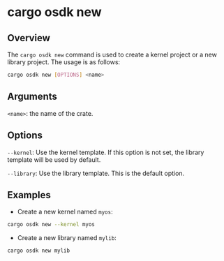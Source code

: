 # cargo osdk new

## Overview

The `cargo osdk new` command
is used to create a kernel project
or a new library project.
The usage is as follows:

```bash
cargo osdk new [OPTIONS] <name>
```

## Arguments

`<name>`: the name of the crate.

## Options

`--kernel`:
Use the kernel template.
If this option is not set,
the library template will be used by default.

`--library`:
Use the library template. This is the default option.

## Examples

- Create a new kernel named `myos`: 

```bash
cargo osdk new --kernel myos
```

- Create a new library named `mylib`:

```bash
cargo osdk new mylib
```
